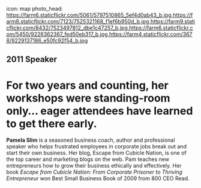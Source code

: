 icon: map
photo_head: https://farm6.staticflickr.com/5061/5797510865_5ef4d0ab43_b.jpg,https://farm8.staticflickr.com/7123/7525321168_f1ef6b950d_b.jpg,https://farm9.staticflickr.com/8432/7523497812_dbe1c47257_b.jpg,https://farm6.staticflickr.com/5450/9226362367_fed50eb317_b.jpg,https://farm4.staticflickr.com/3678/9229137186_e50fc92f54_b.jpg

## 2011 Speaker

# For two years and counting, her workshops were standing-room only… eager attendees have learned to get there early.

<div class="line-canvas"></div>

**Pamela Slim** is a seasoned business coach, author and professional speaker who helps frustrated employees in corporate jobs break out and start their own business. Her blog, Escape from Cubicle Nation, is one of the top career and marketing blogs on the web. Pam teaches new entrepreneurs how to grow their business ethically and effectively. Her book *Escape from Cubicle Nation: From Corporate Prisoner to Thriving Entrepreneur* won Best Small Business Book of 2009 from 800 CEO Read.

<div class="line-canvas"></div>
